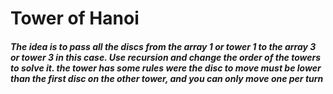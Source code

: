 # Tower of Hanoi

##### The idea is to pass all the discs from the array 1 or tower 1 to the array 3 or tower 3 in this case. Use recursion and change the order of the towers to solve it. the tower has some rules were the disc to move must be lower than the first disc on the other tower, and you can only move one per turn

